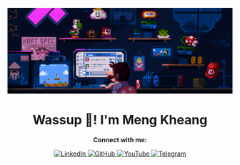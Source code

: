 <p align="center">
  <img alt="GIF" src="https://raw.githubusercontent.com/mhardik003/mhardik003/main/gifs/mario.gif">
</p>

<h1 align="center">Wassup 👋! I'm Meng Kheang</h1>

<p align="center">
  <strong>Connect with me:</strong>
</p>

<div align="center">
  <a href="https://www.linkedin.com/in/mengkheangnai/">
    <img alt="LinkedIn" width="100px" src="https://img.shields.io/badge/Linkedin-0A66C2?style=for-the-badge&logo=Linkedin&logoColor=white" />
  </a>
  <a href="https://github.com/kheanggg">
    <img alt="GitHub" width="100px" src="https://img.shields.io/badge/Github-181717?style=for-the-badge&logo=Github&logoColor=white" />
  </a>
  <a href="https://www.youtube.com/@mightyrice">
    <img alt="YouTube" width="100px" src="https://img.shields.io/badge/YouTube-FF0000?style=for-the-badge&logo=YouTube&logoColor=white" />
  </a>
  <a href="https://t.me/kheanggg1">
    <img alt="Telegram" width="100px" src="https://img.shields.io/badge/Telegram-0088CC?style=for-the-badge&logo=Telegram&logoColor=white" />
  </a>
</div>
